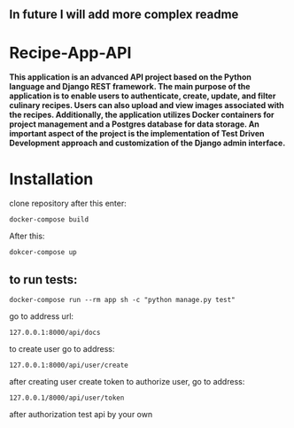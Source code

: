 ## In future I will add more complex readme

# Recipe-App-API

**This application is an advanced API project based on the Python language and Django REST
framework. The main purpose of the application is to enable users to authenticate, create,
update, and filter culinary recipes. Users can also upload and view images associated with the
recipes. Additionally, the application utilizes Docker containers for project management and a
Postgres database for data storage. An important aspect of the project is the implementation of
Test Driven Development approach and customization of the Django admin interface.**

# Installation

clone repository after this enter:

    docker-compose build

After this:

    dokcer-compose up

## to run tests:

    docker-compose run --rm app sh -c "python manage.py test"

go to address url:

    127.0.0.1:8000/api/docs

to create user go to address:

    127.0.0.1:8000/api/user/create

after creating user create token to authorize user, go to address:

    127.0.0.1/8000/api/user/token

after authorization test api by your own